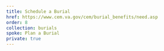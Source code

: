 ```yaml
---
title: Schedule a Burial
href: https://www.cem.va.gov/cem/burial_benefits/need.asp
order: 8
collection: burials
spoke: Plan a Burial
private: true
---
```

